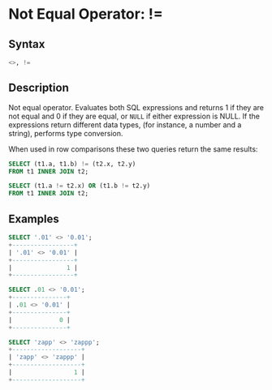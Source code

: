 # Not Equal Operator: !=

## Syntax

```sql
<>, !=
```

## Description

Not equal operator.  Evaluates both SQL expressions and returns 1 if they are not equal and 0 if they are equal, or `NULL` if either expression is NULL.  If the expressions return different data types, (for instance, a number and a string), performs type conversion.

When used in row comparisons these two queries return the same results:

```sql
SELECT (t1.a, t1.b) != (t2.x, t2.y) 
FROM t1 INNER JOIN t2;

SELECT (t1.a != t2.x) OR (t1.b != t2.y)
FROM t1 INNER JOIN t2;
```

## Examples

```sql
SELECT '.01' <> '0.01';
+-----------------+
| '.01' <> '0.01' |
+-----------------+
|               1 |
+-----------------+

SELECT .01 <> '0.01';
+---------------+
| .01 <> '0.01' |
+---------------+
|             0 |
+---------------+

SELECT 'zapp' <> 'zappp';
+-------------------+
| 'zapp' <> 'zappp' |
+-------------------+
|                 1 |
+-------------------+
```